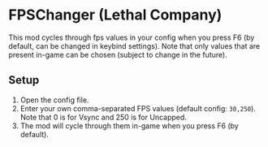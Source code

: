 # FPSChanger (Lethal Company)

This mod cycles through fps values in your config when you press F6 (by default, can be changed in keybind settings). Note that only values that are present in-game can be chosen (subject to change in the future).

## Setup
1. Open the config file.
2. Enter your own comma-separated FPS values (default config: `30,250`). Note that 0 is for Vsync and 250 is for Uncapped.
3. The mod will cycle through them in-game when you press F6 (by default).
